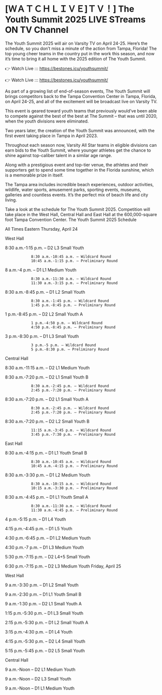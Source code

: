  # [ＷＡＴＣＨＬＩＶＥ]ＴＶ！] The Youth Summit 2025 LIVE STreams ON TV Channel 

The Youth Summit 2025 will air on Varsity TV on April 24-25. Here’s the schedule, so you don’t miss a minute of the action from Tampa, Florida! The top young cheer teams in the country put in the work this season, and now it’s time to bring it all home with the 2025 edition of The Youth Summit. 

👉 Watch Live ::: https://bestones.icu/youthsummit/

👉 Watch Live ::: https://bestones.icu/youthsummit/

As part of a growing list of end-of-season events, The Youth Summit will brings competitors back to the Tampa Convention Center in Tampa, Florida, on April 24-25, and all of the excitement will be broadcast live on Varsity TV.

This event is geared toward youth teams that previously would’ve been able to compete against the best of the best at The Summit – that was until 2020, when the youth divisions were eliminated. 

Two years later, the creation of the Youth Summit was announced, with the first event taking place in Tampa in April 2023.

Throughout each season now, Varsity All Star teams in eligible divisions can earn bids to the Youth Summit, where younger athletes get the chance to shine against top-caliber talent in a similar age range. 

Along with a prestigious event and top-tier venue, the athletes and their supporters get to spend some time together in the Florida sunshine, which is a memorable prize in itself.

The Tampa area includes incredible beach experiences, outdoor activities, wildlife, water sports, amusement parks, sporting events, museums, galleries and countless events. It’s the perfect mix of beach life and city living. 

Take a look at the schedule for The Youth Summit 2025. Competition will take place in the West Hall, Central Hall and East Hall at the 600,000-square foot Tampa Convention Center.
The Youth Summit 2025 Schedule

All Times Eastern
Thursday, April 24

West Hall

8:30 a.m.-1:15 p.m. – D2 L3 Small Youth

                8:30 a.m.-10:45 a.m. – Wildcard Round
                10:45 a.m.-1:15 p.m. – Preliminary Round

8 a.m.-4 p.m. – D1 L1 Medium Youth

                8:30 a.m.-11:30 a.m. – Wildcard Round
                11:30 a.m.-3:15 p.m. – Preliminary Round

8:30 a.m.-8:45 p.m. – D1 L2 Small Youth

                8:30 a.m.-1:45 p.m. – Wildcard Round
                1:45 p.m.-8:45 p.m. – Preliminary Round

1 p.m.-8:45 p.m. – D2 L2 Small Youth A

                1 p.m.-4:50 p.m. – Wildcard Round
                4:50 p.m.-8:45 p.m. – Preliminary Round

3 p.m.-8:30 p.m. – D1 L3 Small Youth

                3 p.m.-5 p.m. – Wildcard Round
                5 p.m.-8:30 p.m. – Preliminary Round

Central Hall

8:30 a.m.-11:15 a.m. – D2 L1 Medium Youth

8:30 a.m.-7:20 p.m. – D2 L1 Small Youth B

                8:30 a.m.-2:45 p.m. – Wildcard Round
                2:45 p.m.-7:20 p.m. – Preliminary Round

8:30 a.m.-7:20 p.m. – D2 L1 Small Youth A

                8:30 a.m.-2:45 p.m. – Wildcard Round
                2:45 p.m.-7:20 p.m. – Preliminary Round

8:30 a.m.-7:20 p.m. – D2 L2 Small Youth B

                11:15 a.m.-3:45 p.m. – Wildcard Round
                3:45 p.m.-7:30 p.m. – Preliminary Round

East Hall

8:30 a.m.-4:15 p.m. – D1 L1 Youth Small B

                8:30 a.m.-10:45 a.m. – Wildcard Round
                10:45 a.m.-4:15 p.m. – Preliminary Round

8:30 a.m.-3:30 p.m. – D1 L2 Medium Youth

                8:30 a.m.-10:15 a.m. – Wildcard Round
                10:15 a.m.-3:30 p.m. – Preliminary Round

8:30 a.m.-4:45 p.m. – D1 L1 Youth Small A

                8:30 a.m.-11:30 a.m. – Wildcard Round
                11:30 a.m.-4:45 p.m. – Preliminary Round

4 p.m.-5:15 p.m. – D1 L4 Youth

4:15 p.m.-4:45 p.m. – D1 L5 Youth

4:30 p.m.-6:45 p.m. – D1 L2 Medium Youth

4:30 p.m.-7 p.m. – D1 L3 Medium Youth

5:30 p.m.-7:15 p.m. – D2 L4+5 Small Youth

6:30 p.m.-7:15 p.m. – D2 L3 Medium Youth
Friday, April 25

West Hall

9 a.m.-3:30 p.m. – D1 L2 Small Youth

9 a.m.-2:30 p.m. – D1 L1 Youth Small B

9 a.m.-1:30 p.m. – D2 L1 Small Youth A

1:15 p.m.-5:30 p.m. – D1 L3 Small Youth

2:15 p.m.-5:30 p.m. – D1 L2 Small Youth A

3:15 p.m.-4:30 p.m. – D1 L4 Youth

4:15 p.m.-5:30 p.m. – D2 L4 Small Youth

5:15 p.m.-5:45 p.m. – D2 L5 Small Youth

Central Hall

9 a.m.-Noon – D2 L1 Medium Youth

9 a.m.-Noon – D2 L3 Small Youth

9 a.m.-Noon – D1 L1 Medium Youth
